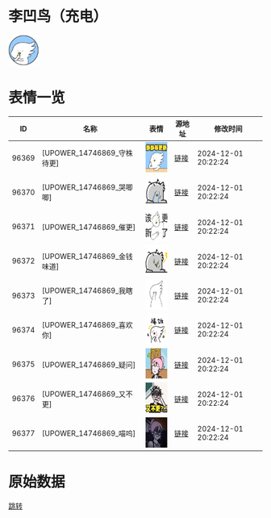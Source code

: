 # 李凹鸟（充电）

<img src="./cover.png" height="60" alt="cover" />

# 表情一览

|ID|名称|表情|源地址|修改时间|
|----|----|----|----|----|
|96369|[UPOWER_14746869_守株待更]|<img src="./pic/096369_%5BUPOWER_14746869_守株待更%5D.png" height="60" alt="守株待更"/>|[链接](https://i0.hdslb.com/bfs/garb/9190d863580b631dc2905dd722c5c45fa97caf13.png)|2024-12-01 20:22:24|
|96370|[UPOWER_14746869_哭唧唧]|<img src="./pic/096370_%5BUPOWER_14746869_哭唧唧%5D.png" height="60" alt="哭唧唧"/>|[链接](https://i0.hdslb.com/bfs/garb/ea5fa469a23e6d817ce5b76172421401f3665fa6.png)|2024-12-01 20:22:24|
|96371|[UPOWER_14746869_催更]|<img src="./pic/096371_%5BUPOWER_14746869_催更%5D.png" height="60" alt="催更"/>|[链接](https://i0.hdslb.com/bfs/garb/f0a8d62e2b409c23fa4f4176955a9e481dce07a2.png)|2024-12-01 20:22:24|
|96372|[UPOWER_14746869_金钱味道]|<img src="./pic/096372_%5BUPOWER_14746869_金钱味道%5D.png" height="60" alt="金钱味道"/>|[链接](https://i0.hdslb.com/bfs/garb/bf34d7aadd35f139de92daff9ce56c791f12e9f6.png)|2024-12-01 20:22:24|
|96373|[UPOWER_14746869_我瞎了]|<img src="./pic/096373_%5BUPOWER_14746869_我瞎了%5D.png" height="60" alt="我瞎了"/>|[链接](https://i0.hdslb.com/bfs/garb/45bf54e8bdb76a54e33b2aad41861dcf6c6a0ae5.png)|2024-12-01 20:22:24|
|96374|[UPOWER_14746869_喜欢你]|<img src="./pic/096374_%5BUPOWER_14746869_喜欢你%5D.png" height="60" alt="喜欢你"/>|[链接](https://i0.hdslb.com/bfs/garb/d91f259c3935940143b42af83b567488c35bc1bf.png)|2024-12-01 20:22:24|
|96375|[UPOWER_14746869_疑问]|<img src="./pic/096375_%5BUPOWER_14746869_疑问%5D.png" height="60" alt="疑问"/>|[链接](https://i0.hdslb.com/bfs/garb/fcd87e5f78eec4b9d50ae00e3fe3bb79e6149f1f.png)|2024-12-01 20:22:24|
|96376|[UPOWER_14746869_又不更]|<img src="./pic/096376_%5BUPOWER_14746869_又不更%5D.png" height="60" alt="又不更"/>|[链接](https://i0.hdslb.com/bfs/garb/af48e6d4ad93bcff0c5e985ba07985e055647597.png)|2024-12-01 20:22:24|
|96377|[UPOWER_14746869_喵呜]|<img src="./pic/096377_%5BUPOWER_14746869_喵呜%5D.png" height="60" alt="喵呜"/>|[链接](https://i0.hdslb.com/bfs/garb/d7bee60f4c9cf6023cfe6230d1789b7a9bea79d7.png)|2024-12-01 20:22:24|

# 原始数据

[跳转](./raw.json)


